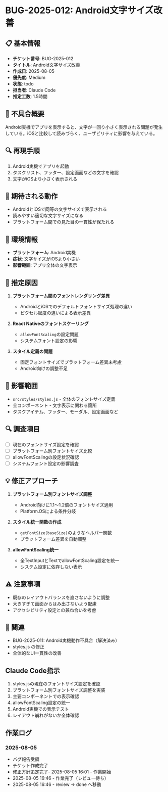 # BUG-2025-012: Android文字サイズ改善

## 📋 基本情報
- **チケット番号**: BUG-2025-012
- **タイトル**: Android文字サイズ改善
- **作成日**: 2025-08-05
- **優先度**: Medium
- **状態**: todo
- **担当者**: Claude Code
- **推定工数**: 1.5時間

## 🐛 不具合概要
Android実機でアプリを表示すると、文字が一回り小さく表示される問題が発生している。iOSと比較して読みづらく、ユーザビリティに影響を与えている。

## 🔍 再現手順
1. Android実機でアプリを起動
2. タスクリスト、フッター、設定画面などの文字を確認
3. 文字がiOSより小さく表示される

## 🎯 期待される動作
- AndroidとiOSで同等の文字サイズで表示される
- 読みやすい適切な文字サイズになる
- プラットフォーム間での見た目の一貫性が保たれる

## 📱 環境情報
- **プラットフォーム**: Android実機
- **症状**: 文字サイズがiOSより小さい
- **影響範囲**: アプリ全体の文字表示

## 🔧 推定原因
1. **プラットフォーム間のフォントレンダリング差異**
   - AndroidとiOSでのデフォルトフォントサイズ処理の違い
   - ピクセル密度の違いによる表示差異

2. **React Nativeのフォントスケーリング**
   - `allowFontScaling`の設定問題
   - システムフォント設定の影響

3. **スタイル定義の問題**
   - 固定フォントサイズでプラットフォーム差異未考慮
   - Android向けの調整不足

## 📂 影響範囲
- `src/styles/styles.js` - 全体のフォントサイズ定義
- 全コンポーネント - 文字表示に関わる箇所
- タスクアイテム、フッター、モーダル、設定画面など

## 🔍 調査項目
- [ ] 現在のフォントサイズ設定を確認
- [ ] プラットフォーム別フォントサイズ比較
- [ ] allowFontScalingの設定状況確認
- [ ] システムフォント設定の影響調査

## 💡 修正アプローチ
1. **プラットフォーム別フォントサイズ調整**
   - Android向けに1.1〜1.2倍のフォントサイズ適用
   - Platform.OSによる条件分岐

2. **スタイル統一関数の作成**
   - `getFontSize(baseSize)`のようなヘルパー関数
   - プラットフォーム差異を自動調整

3. **allowFontScaling統一**
   - 全TextInputとTextでallowFontScaling設定を統一
   - システム設定に依存しない表示

## ⚠️ 注意事項
- 既存のレイアウトバランスを崩さないように調整
- 大きすぎて画面からはみ出さないよう配慮
- アクセシビリティ設定との兼ね合いを考慮

## 🔗 関連
- BUG-2025-011: Android実機動作不具合（解決済み）
- styles.js の修正
- 全体的なUI一貫性の改善

## Claude Code指示
1. styles.jsの現在のフォントサイズ設定を確認
2. プラットフォーム別フォントサイズ調整を実装
3. 主要コンポーネントでの表示確認
4. allowFontScaling設定の統一
5. Android実機での表示テスト
6. レイアウト崩れがないか全体確認

## 作業ログ
### 2025-08-05
- バグ報告受領
- チケット作成完了
- 修正方針策定完了- 2025-08-05 16:01 - 作業開始
- 2025-08-05 16:46 - 作業完了（レビュー待ち）
- 2025-08-05 16:46 - review → done へ移動
